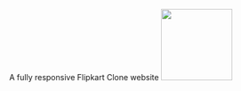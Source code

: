 A fully responsive Flipkart Clone website
<img src="C:\Users\HP\Desktop\New folder\icon\Screenshot (104).png" width="128"/>